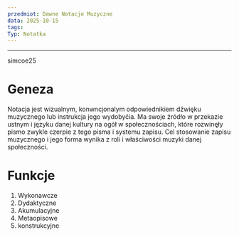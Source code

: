 ```yaml
---
przedmiot: Dawne Notacje Muzyczne
data: 2025-10-15
tags:
Typ: Notatka
---
```

---

simcoe25
# Geneza
Notacja jest wizualnym, konwncjonalym odpowiednikiem dźwięku muzycznego lub instrukcja jego wydobyćia. 
Ma swoje źródło w przekazie ustnym i języku danej kultury na ogół w społecznościach, które rozwinęły pismo zwykle czerpie z tego pisma i systemu zapisu. 
Cel stosowanie zapisu muzycznego i jego forma wynika z roli i właściwości muzyki danej społeczności.
# Funkcje
1. Wykonawcze
2. Dydaktyczne
3. Akumulacyjne
4. Metaopisowe
5. konstrukcyjne

